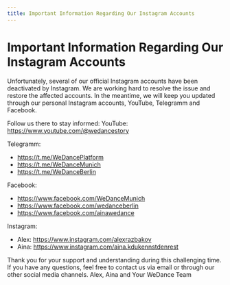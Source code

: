 ```yaml
---
title: Important Information Regarding Our Instagram Accounts
---
```


# Important Information Regarding Our Instagram Accounts

Unfortunately, several of our official Instagram accounts have been deactivated by Instagram. We are working hard to resolve the issue and restore the affected accounts.
In the meantime, we will keep you updated through our personal Instagram accounts, YouTube, Telegramm and Facebook. 

Follow us there to stay informed:
YouTube: https://www.youtube.com/@wedancestory

Telegramm:
- https://t.me/WeDancePlatform
- https://t.me/WeDanceMunich
- https://t.me/WeDanceBerlin

Facebook:
- https://www.facebook.com/WeDanceMunich
- https://www.facebook.com/wedanceberlin
- https://www.facebook.com/ainawedance

Instagram:
- Alex: https://www.instagram.com/alexrazbakov
- Aina: https://www.instagram.com/aina.kdukennstdenrest

Thank you for your support and understanding during this challenging time. If you have any questions, feel free to contact us via email or through our other social media channels.
Alex, Aina and Your WeDance Team
